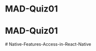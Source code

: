 # MAD-Quiz01
# MAD-Quiz01
#   N a t i v e - F e a t u r e s - A c c e s s - i n - R e a c t - N a t i v e  
 